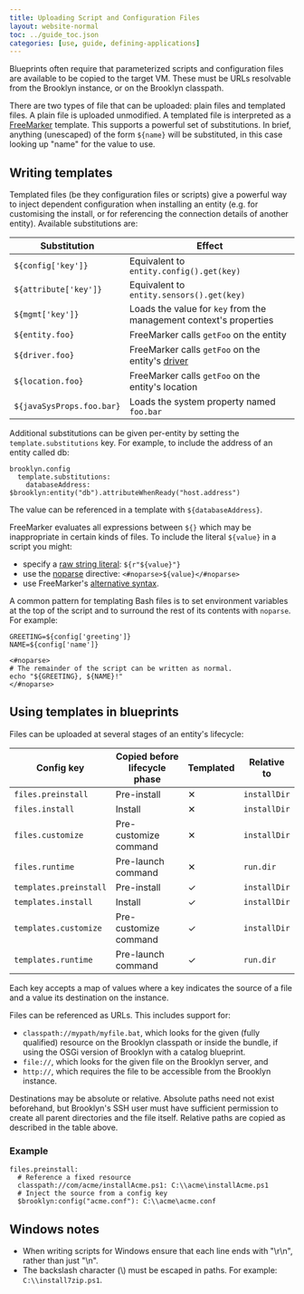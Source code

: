 ```yaml
---
title: Uploading Script and Configuration Files
layout: website-normal
toc: ../guide_toc.json
categories: [use, guide, defining-applications]
---
```


Blueprints often require that parameterized scripts and configuration files are available to be copied to the
target VM. These must be URLs resolvable from the Brooklyn instance, or on the Brooklyn classpath.

There are two types of file that can be uploaded: plain files and templated files. A plain
file is uploaded unmodified. A templated file is interpreted as a [FreeMarker](http://freemarker.org)
template. This supports a powerful set of substitutions. In brief, anything (unescaped) of the form
`${name}` will be substituted, in this case looking up "name" for the value to use.


## Writing templates

Templated files (be they configuration files or scripts) give a powerful way to inject dependent
configuration when installing an entity (e.g. for customising the install, or for referencing the
connection details of another entity). Available substitutions are:

| Substitution              | Effect                                                             |
|---------------------------|--------------------------------------------------------------------|
| `${config['key']}`        | Equivalent to `entity.config().get(key)`                           |
| `${attribute['key']}`     | Equivalent to `entity.sensors().get(key)`                          |
| `${mgmt['key']}`          | Loads the value for `key` from the management context's properties |
| `${entity.foo}`           | FreeMarker calls `getFoo` on the entity                            |
| `${driver.foo}`           | FreeMarker calls `getFoo` on the entity's [driver](http://brooklyn.apache.org/v/latest/java/entity.html#things-to-know) |
| `${location.foo}`         | FreeMarker calls `getFoo` on the entity's location                 |
| `${javaSysProps.foo.bar}` | Loads the system property named `foo.bar`                          |

Additional substitutions can be given per-entity by setting the `template.substitutions` key. For example,
to include the address of an entity called db:

    brooklyn.config
      template.substitutions:
        databaseAddress: $brooklyn:entity("db").attributeWhenReady("host.address")

The value can be referenced in a template with `${databaseAddress}`.

FreeMarker evaluates all expressions between `${}` which may be inappropriate in certain kinds of files.
To include the literal `${value}` in a script you might:
 * specify a [raw string literal](http://freemarker.org/docs/dgui_template_exp.html#dgui_template_exp_direct_string):
   `${r"${value}"}`
 * use the [noparse](http://freemarker.org/docs/ref_directive_noparse.html) directive: `<#noparse>${value}</#noparse>`
 * use FreeMarker's [alternative syntax](http://freemarker.org/docs/dgui_misc_alternativesyntax.html).

A common pattern for templating Bash files is to set environment variables at the top of the script and to surround
the rest of its contents with `noparse`. For example:

    GREETING=${config['greeting']}
    NAME=${config['name']}
    
    <#noparse>
    # The remainder of the script can be written as normal.
    echo "${GREETING}, ${NAME}!"
    </#noparse>


## Using templates in blueprints

Files can be uploaded at several stages of an entity's lifecycle:

| Config key             | Copied before lifecycle phase | Templated | Relative to  |
|------------------------|-------------------------------|-----------|--------------|
| `files.preinstall`     | Pre-install                   | ✕         | `installDir` |
| `files.install`        | Install                       | ✕         | `installDir` |
| `files.customize`      | Pre-customize command         | ✕         | `installDir` |
| `files.runtime`        | Pre-launch command            | ✕         | `run.dir`    |
| `templates.preinstall` | Pre-install                   | ✓         | `installDir` |
| `templates.install`    | Install                       | ✓         | `installDir` |
| `templates.customize`  | Pre-customize command         | ✓         | `installDir` |
| `templates.runtime`    | Pre-launch command            | ✓         | `run.dir`    |

Each key accepts a map of values where a key indicates the source of a file and a value its destination
on the instance.

Files can be referenced as URLs. This includes support for:
 * `classpath://mypath/myfile.bat`, which looks for the given (fully qualified) resource on the Brooklyn classpath
   or inside the bundle, if using the OSGi version of Brooklyn with a catalog blueprint.
 * `file://`, which looks for the given file on the Brooklyn server, and
 * `http://`, which requires the file to be accessible from the Brooklyn instance.

Destinations may be absolute or relative. Absolute paths need not exist beforehand, but Brooklyn's SSH user must
have sufficient permission to create all parent directories and the file itself. Relative paths are copied as
described in the table above.


### Example

    files.preinstall:
      # Reference a fixed resource
      classpath://com/acme/installAcme.ps1: C:\\acme\installAcme.ps1
      # Inject the source from a config key
      $brooklyn:config("acme.conf"): C:\\acme\acme.conf


## Windows notes

* When writing scripts for Windows ensure that each line ends with "\r\n", rather than just "\n".
* The backslash character (\\) must be escaped in paths. For example: `C:\\install7zip.ps1`.
